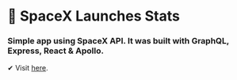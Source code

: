 # 🚀 SpaceX Launches Stats

### Simple app using SpaceX API. It was built with GraphQL, Express, React & Apollo.

✔ Visit [here](https://evening-forest-60856.herokuapp.com/).
